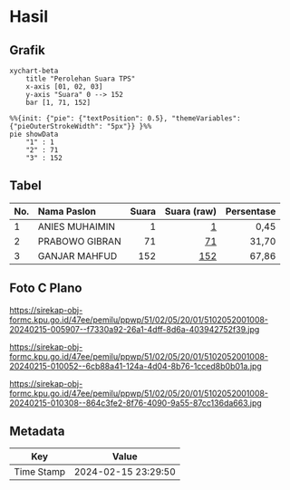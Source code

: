 # Hasil

## Grafik

```mermaid
xychart-beta
    title "Perolehan Suara TPS"
    x-axis [01, 02, 03]
    y-axis "Suara" 0 --> 152
    bar [1, 71, 152]
```

```mermaid
%%{init: {"pie": {"textPosition": 0.5}, "themeVariables": {"pieOuterStrokeWidth": "5px"}} }%%
pie showData
    "1" : 1
    "2" : 71
    "3" : 152
```

## Tabel

| No. | Nama Paslon    | Suara | Suara (raw) | Persentase |
|:--- |:-------------- | -----:| -----------:| ----------:|
| 1   | ANIES MUHAIMIN | 1     | [1][p-1]    | 0,45       |
| 2   | PRABOWO GIBRAN | 71    | [71][p-2]   | 31,70      |
| 3   | GANJAR MAHFUD  | 152   | [152][p-3]  | 67,86      |


[p-1]: https://github.com/gigit-pemilu/pemilu-2024-51-bali/blob/main/pilpres/hitung-suara/sub/51-bali/sub/02-tabanan/sub/05-tabanan/sub/2001-sudimara/sub/008-tps/sub/paslon-1.txt
[p-2]: https://github.com/gigit-pemilu/pemilu-2024-51-bali/blob/main/pilpres/hitung-suara/sub/51-bali/sub/02-tabanan/sub/05-tabanan/sub/2001-sudimara/sub/008-tps/sub/paslon-2.txt
[p-3]: https://github.com/gigit-pemilu/pemilu-2024-51-bali/blob/main/pilpres/hitung-suara/sub/51-bali/sub/02-tabanan/sub/05-tabanan/sub/2001-sudimara/sub/008-tps/sub/paslon-3.txt

## Foto C Plano

https://sirekap-obj-formc.kpu.go.id/47ee/pemilu/ppwp/51/02/05/20/01/5102052001008-20240215-005907--f7330a92-26a1-4dff-8d6a-403942752f39.jpg

https://sirekap-obj-formc.kpu.go.id/47ee/pemilu/ppwp/51/02/05/20/01/5102052001008-20240215-010052--6cb88a41-124a-4d04-8b76-1cced8b0b01a.jpg

https://sirekap-obj-formc.kpu.go.id/47ee/pemilu/ppwp/51/02/05/20/01/5102052001008-20240215-010308--864c3fe2-8f76-4090-9a55-87cc136da663.jpg


## Metadata

| Key        | Value               |
| ---------- | ------------------- |
| Time Stamp | 2024-02-15 23:29:50 |



